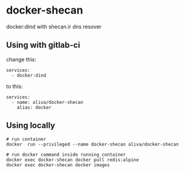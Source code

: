 # docker-shecan

docker:dind with shecan.ir dns resover

## Using with gitlab-ci

change this:

```
services:
  - docker:dind
```

to this:

```
services:
  - name: aliva/docker-shecan
    alias: docker
```

## Using locally

```
# run container
docker  run --privileged --name docker-shecan aliva/docker-shecan

# run docker command inside running container
docker exec docker-shecan docker pull redis:alpine
docker exec docker-shecan docker images
```
